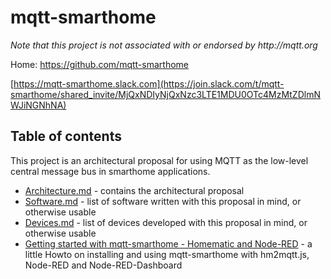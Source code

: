 mqtt-smarthome
==============

_Note that this project is not associated with or endorsed by http://mqtt.org_

Home: https://github.com/mqtt-smarthome

[https://mqtt-smarthome.slack.com](https://join.slack.com/t/mqtt-smarthome/shared_invite/MjQxNDIyNjQxNzc3LTE1MDU0OTc4MzMtZDlmNWJiNGNhNA)

Table of contents
-----------------
This project is an architectural proposal for using MQTT as the low-level central
message bus in smarthome applications.

* [Architecture.md](Architecture.md) - contains the architectural proposal
* [Software.md](Software.md) - list of software written with this proposal in mind, or
  otherwise usable
* [Devices.md](Devices.md) - list of devices developed with this proposal in mind, or
  otherwise usable
* [Getting started with mqtt-smarthome - Homematic and Node-RED](howtos/homematic.md) - a little Howto on installing and using 
  mqtt-smarthome with hm2mqtt.js, Node-RED and Node-RED-Dashboard
 
 
